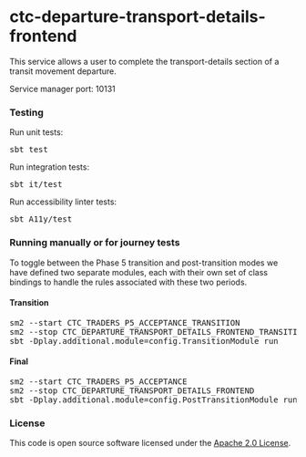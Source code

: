
# ctc-departure-transport-details-frontend

This service allows a user to complete the transport-details section of a transit movement departure.

Service manager port: 10131

### Testing

Run unit tests:
<pre>sbt test</pre>  
Run integration tests:
<pre>sbt it/test</pre>
Run accessibility linter tests:
<pre>sbt A11y/test</pre>

### Running manually or for journey tests

To toggle between the Phase 5 transition and post-transition modes we have defined two separate modules, each with their own set of class bindings to handle the rules associated with these two periods.

#### Transition
<pre>
sm2 --start CTC_TRADERS_P5_ACCEPTANCE_TRANSITION
sm2 --stop CTC_DEPARTURE_TRANSPORT_DETAILS_FRONTEND_TRANSITION
sbt -Dplay.additional.module=config.TransitionModule run
</pre>

#### Final
<pre>
sm2 --start CTC_TRADERS_P5_ACCEPTANCE
sm2 --stop CTC_DEPARTURE_TRANSPORT_DETAILS_FRONTEND
sbt -Dplay.additional.module=config.PostTransitionModule run
</pre>

### License

This code is open source software licensed under the [Apache 2.0 License]("http://www.apache.org/licenses/LICENSE-2.0.html").